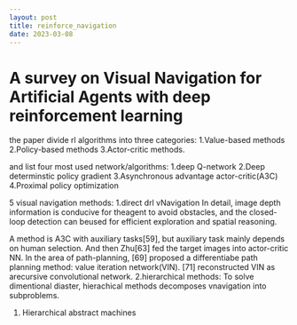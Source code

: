 ```yaml
---
layout: post
title: reinforce_navigation
date: 2023-03-08
---
```



 
# A survey on Visual Navigation for Artificial Agents with deep reinforcement learning

the paper divide rl algorithms into three categories: 
1.Value-based methods
2.Policy-based methods
3.Actor-critic methods. 

 and list four most used network/algorithms:
 1.deep Q-network
 2.Deep determinstic policy gradient
 3.Asynchronous advantage actor-critic(A3C)
 4.Proximal policy optimization

 5 visual navigation methods:
 1.direct drl vNavigation
  In detail, image depth information is conducive for theagent to avoid obstacles, and the closed-loop detection can beused for efficient exploration and spatial reasoning.
  
  A method is A3C with auxiliary tasks[59], but auxiliary task mainly depends on human selection. And then Zhu[63] fed the target images into actor-critic NN. In the area of path-planning, [69] proposed a differentiabe path planning method: value iteration network(VIN). [71] reconstructed VIN as arecursive convolutional network.
 2.hierarchical methods:
  To solve dimentional diaster, hierachical methods decomposes vnavigation into subproblems.
  1) Hierarchical abstract machines
  